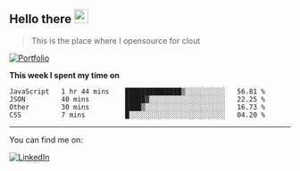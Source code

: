 <h2>Hello there <img src="https://camo.githubusercontent.com/2019d90b5d6b109833b6e130852e36fce013bb14/68747470733a2f2f63756c746f667468657061727479706172726f742e636f6d2f706172726f74732f68642f6c6170746f705f706172726f742e676966" width="25px"></h2>

>This is the place where I opensource for clout

[![Portfolio](https://img.shields.io/badge/web-portfolio-black)](https://izqalan.github.io/?utm_source=github&utm_medium=social&utm_campaign=portfolio)

**This week I spent my time on**
<!--START_SECTION:waka-->
```text
JavaScript   1 hr 44 mins    ██████████████▒░░░░░░░░░░   56.81 % 
JSON         40 mins         █████▓░░░░░░░░░░░░░░░░░░░   22.25 % 
Other        30 mins         ████▒░░░░░░░░░░░░░░░░░░░░   16.73 % 
CSS          7 mins          █░░░░░░░░░░░░░░░░░░░░░░░░   04.20 % 
```
<!--END_SECTION:waka-->
___

You can find me on:

[![LinkedIn](https://img.omvr.io/linkedin.svg)](https://www.linkedin.com/in/izqalan/)

